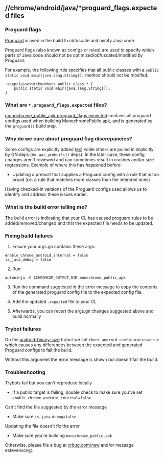 ## //chrome/android/java/*proguard_flags.expected files

### Proguard flags

[Proguard](https://www.guardsquare.com/en/products/proguard) is used in the
build to obfuscate and minify Java code.

Proguard flags (also known as configs or rules) are used to specify which parts
of Java code should not be optimized/obfuscated/modified by Proguard.

For example, the following rule specifies that all public classes with a
`public static void main(java.lang.String[])` method should not be modifed.

```
-keepclasseswithmembers public class * {
    public static void main(java.lang.String[]);
}
```

### What are `*.proguard_flags.expected` files?

[monochrome_public_apk.proguard_flags.expected](monochrome_public_apk.proguard_flags.expected)
contains all proguard configs used when building MonochromePublic.apk, and is
generated by the `proguard()` build step.

### Why do we care about proguard flag discrepancies?

Some configs are explicitly added ([ex](proguard.flags)) while others are pulled
in implicitly by GN deps (ex. `aar_prebuilt()` deps). In the later case, these
config changes aren't reviewed and can sometimes result in crashes and/or size
regressions. Example of where this has happened before:

  * Updating a prebuilt that supplies a Proguard config with a rule that is
    too broad (i.e. a rule that matches more classes than the intended ones)

Having checked-in versions of the Proguard configs used allows us to identify
and address these issues earlier.

### What is the build error telling me?

The build error is indicating that your CL has caused proguard rules to be
added/removed/changed and that the expected file needs to be updated.

### Fixing build failures

1. Ensure your args.gn contains these args:
```
enable_chrome_android_internal = false
is_java_debug = false
```

2. Run:

```
autoninja -C $CHROMIUM_OUTPUT_DIR monochrome_public_apk
```

3. Run the command suggested in the error message to copy the contents of the
   generated proguard config file to the expected config file.

4. Add the updated `.expected` file to your CL

5. Afterwards, you can revert the args.gn changes suggested above and build
   normally

### Trybot failures

On the [android-binary-size](https://ci.chromium.org/p/chromium/builders/luci.chromium.try/android-binary-size)
trybot we set `check_android_configuration=true` which causes any differences
between the expected and generated Proguard configs to fail the build.

Without this argument the error message is shown but doesn't fail the build.

### Troubleshooting

Trybots fail but you can't reproduce locally

* If a public target is failing, double check to make sure you've set
  `enable_chrome_android_internal=false`

Can't find the file suggested by the error message

* Make sure `is_java_debug=false`

Updating the file doesn't fix the error

* Make sure you're building `monochrome_public_apk`

Otherwise, please file a bug at [crbug.com/new](https://crbug.com/new) and/or
message estevenson@.
